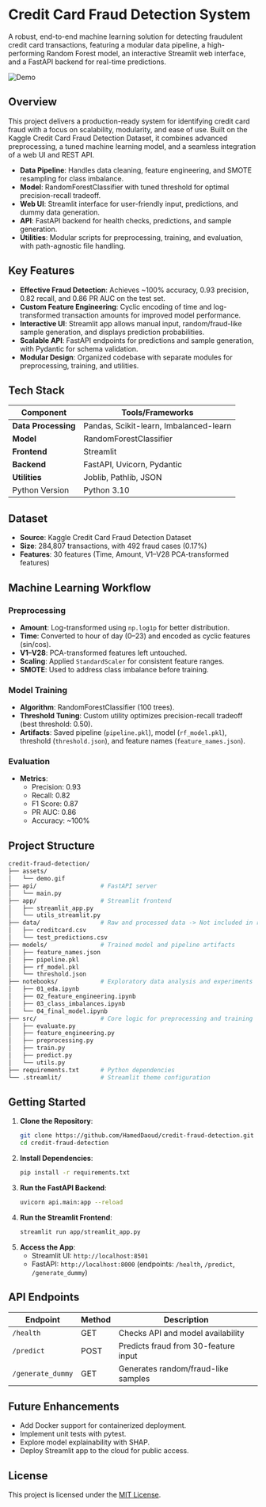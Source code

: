 # Credit Card Fraud Detection System

A robust, end-to-end machine learning solution for detecting fraudulent credit card transactions, featuring a modular data pipeline, a high-performing Random Forest model, an interactive Streamlit web interface, and a FastAPI backend for real-time predictions.

![Demo](./assets/demo.gif)

## Overview

This project delivers a production-ready system for identifying credit card fraud with a focus on scalability, modularity, and ease of use. Built on the Kaggle Credit Card Fraud Detection Dataset, it combines advanced preprocessing, a tuned machine learning model, and a seamless integration of a web UI and REST API.

- **Data Pipeline**: Handles data cleaning, feature engineering, and SMOTE resampling for class imbalance.
- **Model**: RandomForestClassifier with tuned threshold for optimal precision-recall tradeoff.
- **Web UI**: Streamlit interface for user-friendly input, predictions, and dummy data generation.
- **API**: FastAPI backend for health checks, predictions, and sample generation.
- **Utilities**: Modular scripts for preprocessing, training, and evaluation, with path-agnostic file handling.

## Key Features

- **Effective Fraud Detection**: Achieves ~100% accuracy, 0.93 precision, 0.82 recall, and 0.86 PR AUC on the test set.
- **Custom Feature Engineering**: Cyclic encoding of time and log-transformed transaction amounts for improved model performance.
- **Interactive UI**: Streamlit app allows manual input, random/fraud-like sample generation, and displays prediction probabilities.
- **Scalable API**: FastAPI endpoints for predictions and sample generation, with Pydantic for schema validation.
- **Modular Design**: Organized codebase with separate modules for preprocessing, training, and utilities.

## Tech Stack

| Component          | Tools/Frameworks                     |
|--------------------|--------------------------------------|
| **Data Processing**| Pandas, Scikit-learn, Imbalanced-learn|
| **Model**          | RandomForestClassifier              |
| **Frontend**       | Streamlit                           |
| **Backend**        | FastAPI, Uvicorn, Pydantic          |
| **Utilities**      | Joblib, Pathlib, JSON               |
| Python Version     | Python 3.10                         |

## Dataset

- **Source**: Kaggle Credit Card Fraud Detection Dataset
- **Size**: 284,807 transactions, with 492 fraud cases (0.17%)
- **Features**: 30 features (Time, Amount, V1–V28 PCA-transformed features)

## Machine Learning Workflow

### Preprocessing
- **Amount**: Log-transformed using `np.log1p` for better distribution.
- **Time**: Converted to hour of day (0–23) and encoded as cyclic features (sin/cos).
- **V1–V28**: PCA-transformed features left untouched.
- **Scaling**: Applied `StandardScaler` for consistent feature ranges.
- **SMOTE**: Used to address class imbalance before training.

### Model Training
- **Algorithm**: RandomForestClassifier (100 trees).
- **Threshold Tuning**: Custom utility optimizes precision-recall tradeoff (best threshold: 0.50).
- **Artifacts**: Saved pipeline (`pipeline.pkl`), model (`rf_model.pkl`), threshold (`threshold.json`), and feature names (`feature_names.json`).

### Evaluation
- **Metrics**:
  - Precision: 0.93
  - Recall: 0.82
  - F1 Score: 0.87
  - PR AUC: 0.86
  - Accuracy: ~100%

## Project Structure

```bash
credit-fraud-detection/
├── assets/
│   └── demo.gif
├── api/                  # FastAPI server
│   └── main.py
├── app/                  # Streamlit frontend
│   ├── streamlit_app.py
│   └── utils_streamlit.py
├── data/                 # Raw and processed data -> Not included in repository
│   ├── creditcard.csv
│   └── test_predictions.csv
├── models/               # Trained model and pipeline artifacts
│   ├── feature_names.json
│   ├── pipeline.pkl
│   ├── rf_model.pkl
│   └── threshold.json
├── notebooks/            # Exploratory data analysis and experiments
│   ├── 01_eda.ipynb
│   ├── 02_feature_engineering.ipynb
│   ├── 03_class_imbalances.ipynb
│   └── 04_final_model.ipynb
├── src/                  # Core logic for preprocessing and training
│   ├── evaluate.py
│   ├── feature_engineering.py
│   ├── preprocessing.py
│   ├── train.py
│   ├── predict.py
│   └── utils.py
├── requirements.txt      # Python dependencies
└── .streamlit/           # Streamlit theme configuration
```

## Getting Started

1. **Clone the Repository**:
   ```bash
   git clone https://github.com/HamedDaoud/credit-fraud-detection.git
   cd credit-fraud-detection
   ```
2. **Install Dependencies**:
   ```bash
   pip install -r requirements.txt
   ```
3. **Run the FastAPI Backend**:
   ```bash
   uvicorn api.main:app --reload
   ```
4. **Run the Streamlit Frontend**:
   ```bash
   streamlit run app/streamlit_app.py
   ```
5. **Access the App**:
   - Streamlit UI: `http://localhost:8501`
   - FastAPI: `http://localhost:8000` (endpoints: `/health`, `/predict`, `/generate_dummy`)

## API Endpoints

| Endpoint           | Method | Description                          |
|--------------------|--------|--------------------------------------|
| `/health`          | GET    | Checks API and model availability   |
| `/predict`         | POST   | Predicts fraud from 30-feature input |
| `/generate_dummy`  | GET    | Generates random/fraud-like samples  |

## Future Enhancements

- Add Docker support for containerized deployment.
- Implement unit tests with pytest.
- Explore model explainability with SHAP.
- Deploy Streamlit app to the cloud for public access.

## License

This project is licensed under the [MIT License](LICENSE).
